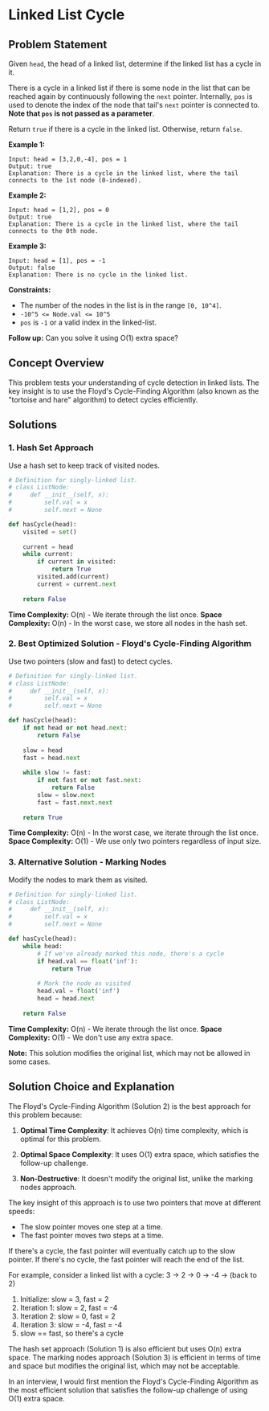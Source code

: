 # Linked List Cycle

## Problem Statement

Given `head`, the head of a linked list, determine if the linked list has a cycle in it.

There is a cycle in a linked list if there is some node in the list that can be reached again by continuously following the `next` pointer. Internally, `pos` is used to denote the index of the node that tail's `next` pointer is connected to. **Note that `pos` is not passed as a parameter**.

Return `true` if there is a cycle in the linked list. Otherwise, return `false`.

**Example 1:**
```
Input: head = [3,2,0,-4], pos = 1
Output: true
Explanation: There is a cycle in the linked list, where the tail connects to the 1st node (0-indexed).
```

**Example 2:**
```
Input: head = [1,2], pos = 0
Output: true
Explanation: There is a cycle in the linked list, where the tail connects to the 0th node.
```

**Example 3:**
```
Input: head = [1], pos = -1
Output: false
Explanation: There is no cycle in the linked list.
```

**Constraints:**
- The number of the nodes in the list is in the range `[0, 10^4]`.
- `-10^5 <= Node.val <= 10^5`
- `pos` is `-1` or a valid index in the linked-list.

**Follow up:** Can you solve it using O(1) extra space?

## Concept Overview

This problem tests your understanding of cycle detection in linked lists. The key insight is to use the Floyd's Cycle-Finding Algorithm (also known as the "tortoise and hare" algorithm) to detect cycles efficiently.

## Solutions

### 1. Hash Set Approach

Use a hash set to keep track of visited nodes.

```python
# Definition for singly-linked list.
# class ListNode:
#     def __init__(self, x):
#         self.val = x
#         self.next = None

def hasCycle(head):
    visited = set()
    
    current = head
    while current:
        if current in visited:
            return True
        visited.add(current)
        current = current.next
    
    return False
```

**Time Complexity:** O(n) - We iterate through the list once.
**Space Complexity:** O(n) - In the worst case, we store all nodes in the hash set.

### 2. Best Optimized Solution - Floyd's Cycle-Finding Algorithm

Use two pointers (slow and fast) to detect cycles.

```python
# Definition for singly-linked list.
# class ListNode:
#     def __init__(self, x):
#         self.val = x
#         self.next = None

def hasCycle(head):
    if not head or not head.next:
        return False
    
    slow = head
    fast = head.next
    
    while slow != fast:
        if not fast or not fast.next:
            return False
        slow = slow.next
        fast = fast.next.next
    
    return True
```

**Time Complexity:** O(n) - In the worst case, we iterate through the list once.
**Space Complexity:** O(1) - We use only two pointers regardless of input size.

### 3. Alternative Solution - Marking Nodes

Modify the nodes to mark them as visited.

```python
# Definition for singly-linked list.
# class ListNode:
#     def __init__(self, x):
#         self.val = x
#         self.next = None

def hasCycle(head):
    while head:
        # If we've already marked this node, there's a cycle
        if head.val == float('inf'):
            return True
        
        # Mark the node as visited
        head.val = float('inf')
        head = head.next
    
    return False
```

**Time Complexity:** O(n) - We iterate through the list once.
**Space Complexity:** O(1) - We don't use any extra space.

**Note:** This solution modifies the original list, which may not be allowed in some cases.

## Solution Choice and Explanation

The Floyd's Cycle-Finding Algorithm (Solution 2) is the best approach for this problem because:

1. **Optimal Time Complexity**: It achieves O(n) time complexity, which is optimal for this problem.

2. **Optimal Space Complexity**: It uses O(1) extra space, which satisfies the follow-up challenge.

3. **Non-Destructive**: It doesn't modify the original list, unlike the marking nodes approach.

The key insight of this approach is to use two pointers that move at different speeds:
- The slow pointer moves one step at a time.
- The fast pointer moves two steps at a time.

If there's a cycle, the fast pointer will eventually catch up to the slow pointer. If there's no cycle, the fast pointer will reach the end of the list.

For example, consider a linked list with a cycle: 3 -> 2 -> 0 -> -4 -> (back to 2)
1. Initialize: slow = 3, fast = 2
2. Iteration 1: slow = 2, fast = -4
3. Iteration 2: slow = 0, fast = 2
4. Iteration 3: slow = -4, fast = -4
5. slow == fast, so there's a cycle

The hash set approach (Solution 1) is also efficient but uses O(n) extra space. The marking nodes approach (Solution 3) is efficient in terms of time and space but modifies the original list, which may not be acceptable.

In an interview, I would first mention the Floyd's Cycle-Finding Algorithm as the most efficient solution that satisfies the follow-up challenge of using O(1) extra space.

